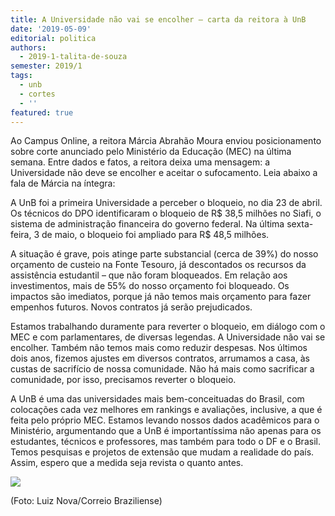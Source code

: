 ```yaml
---
title: A Universidade não vai se encolher – carta da reitora à UnB
date: '2019-05-09'
editorial: politica
authors:
  - 2019-1-talita-de-souza
semester: 2019/1
tags:
  - unb
  - cortes
  - ''
featured: true
---
```

Ao Campus Online, a reitora Márcia Abrahão Moura enviou posicionamento sobre corte anunciado pelo Ministério da Educação (MEC) na última semana. Entre dados e fatos, a reitora deixa uma mensagem: a Universidade não deve se encolher e aceitar o sufocamento. Leia abaixo a fala de Márcia na íntegra: 

A UnB foi a primeira Universidade a perceber o bloqueio, no dia 23 de abril. Os técnicos do DPO identificaram o bloqueio de R$ 38,5 milhões no Siafi, o sistema de administração financeira do governo federal. Na última sexta-feira, 3 de maio, o bloqueio foi ampliado para R$ 48,5 milhões.

A situação é grave, pois atinge parte substancial (cerca de 39%) do nosso orçamento de custeio na Fonte Tesouro, já descontados os recursos da assistência estudantil – que não foram bloqueados. Em relação aos investimentos, mais de 55% do nosso orçamento foi bloqueado. Os impactos são imediatos, porque já não temos mais orçamento para fazer empenhos futuros. Novos contratos já serão prejudicados.

Estamos trabalhando duramente para reverter o bloqueio, em diálogo com o MEC e com parlamentares, de diversas legendas. A Universidade não vai se encolher. Também não temos mais como reduzir despesas. Nos últimos dois anos, fizemos ajustes em diversos contratos, arrumamos a casa, às custas de sacrifício de nossa comunidade. Não há mais como sacrificar a comunidade, por isso, precisamos reverter o bloqueio.

A UnB é uma das universidades mais bem-conceituadas do Brasil, com colocações cada vez melhores em rankings e avaliações, inclusive, a que é feita pelo próprio MEC. Estamos levando nossos dados acadêmicos para o Ministério, argumentando que a UnB é importantíssima não apenas para os estudantes, técnicos e professores, mas também para todo o DF e o Brasil. Temos pesquisas e projetos de extensão que mudam a realidade do país. Assim, espero que a medida seja revista o quanto antes.

![](https://ucarecdn.com/4d8f01c2-4a06-433e-ab28-9e4488a6ddbf/)

(Foto: Luiz Nova/Correio Braziliense)
